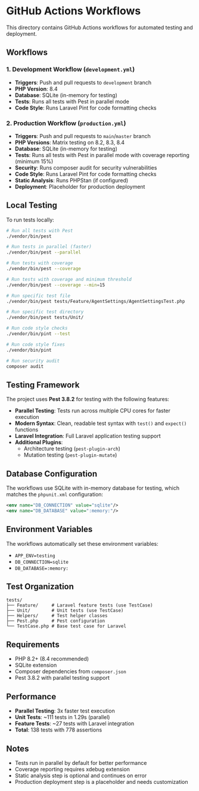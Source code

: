 # GitHub Actions Workflows

This directory contains GitHub Actions workflows for automated testing and deployment.

## Workflows

### 1. Development Workflow (`development.yml`)

-   **Triggers**: Push and pull requests to `development` branch
-   **PHP Version**: 8.4
-   **Database**: SQLite (in-memory for testing)
-   **Tests**: Runs all tests with Pest in parallel mode
-   **Code Style**: Runs Laravel Pint for code formatting checks

### 2. Production Workflow (`production.yml`)

-   **Triggers**: Push and pull requests to `main`/`master` branch
-   **PHP Versions**: Matrix testing on 8.2, 8.3, 8.4
-   **Database**: SQLite (in-memory for testing)
-   **Tests**: Runs all tests with Pest in parallel mode with coverage reporting (minimum 15%)
-   **Security**: Runs composer audit for security vulnerabilities
-   **Code Style**: Runs Laravel Pint for code formatting checks
-   **Static Analysis**: Runs PHPStan (if configured)
-   **Deployment**: Placeholder for production deployment

## Local Testing

To run tests locally:

```bash
# Run all tests with Pest
./vendor/bin/pest

# Run tests in parallel (faster)
./vendor/bin/pest --parallel

# Run tests with coverage
./vendor/bin/pest --coverage

# Run tests with coverage and minimum threshold
./vendor/bin/pest --coverage --min=15

# Run specific test file
./vendor/bin/pest tests/Feature/AgentSettings/AgentSettingsTest.php

# Run specific test directory
./vendor/bin/pest tests/Unit/

# Run code style checks
./vendor/bin/pint --test

# Run code style fixes
./vendor/bin/pint

# Run security audit
composer audit
```

## Testing Framework

The project uses **Pest 3.8.2** for testing with the following features:

-   **Parallel Testing**: Tests run across multiple CPU cores for faster execution
-   **Modern Syntax**: Clean, readable test syntax with `test()` and `expect()` functions
-   **Laravel Integration**: Full Laravel application testing support
-   **Additional Plugins**:
    -   Architecture testing (`pest-plugin-arch`)
    -   Mutation testing (`pest-plugin-mutate`)

## Database Configuration

The workflows use SQLite with in-memory database for testing, which matches the `phpunit.xml` configuration:

```xml
<env name="DB_CONNECTION" value="sqlite"/>
<env name="DB_DATABASE" value=":memory:"/>
```

## Environment Variables

The workflows automatically set these environment variables:

-   `APP_ENV=testing`
-   `DB_CONNECTION=sqlite`
-   `DB_DATABASE=:memory:`

## Test Organization

```
tests/
├── Feature/     # Laravel feature tests (use TestCase)
├── Unit/        # Unit tests (use TestCase)
├── Helpers/     # Test helper classes
├── Pest.php     # Pest configuration
└── TestCase.php # Base test case for Laravel
```

## Requirements

-   PHP 8.2+ (8.4 recommended)
-   SQLite extension
-   Composer dependencies from `composer.json`
-   Pest 3.8.2 with parallel testing support

## Performance

-   **Parallel Testing**: 3x faster test execution
-   **Unit Tests**: ~111 tests in 1.29s (parallel)
-   **Feature Tests**: ~27 tests with Laravel integration
-   **Total**: 138 tests with 778 assertions

## Notes

-   Tests run in parallel by default for better performance
-   Coverage reporting requires xdebug extension
-   Static analysis step is optional and continues on error
-   Production deployment step is a placeholder and needs customization
